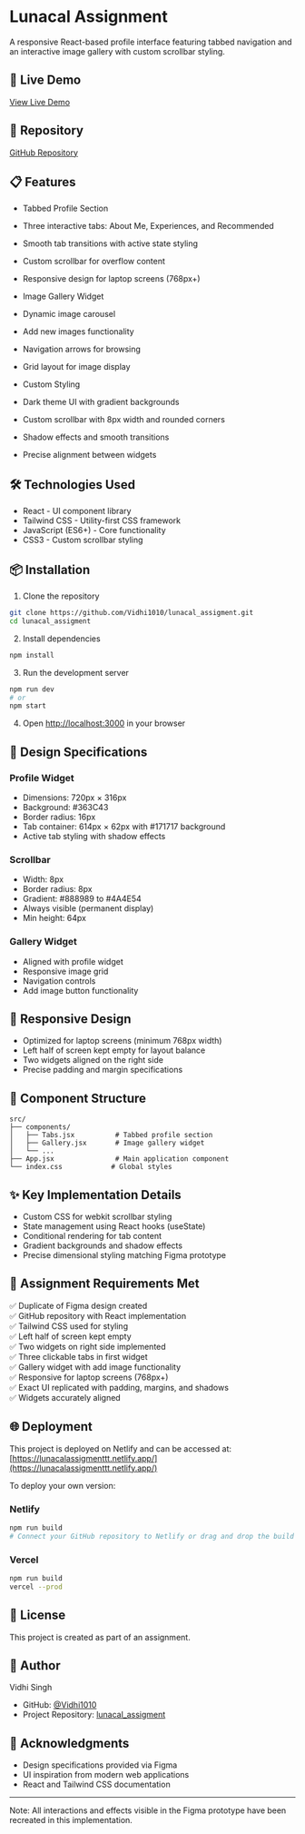 # Lunacal Assignment

A responsive React-based profile interface featuring tabbed navigation and an interactive image gallery with custom scrollbar styling.

## 🚀 Live Demo

 [View Live Demo](https://lunacalassigmenttt.netlify.app/) 

## 📁 Repository

 [GitHub Repository](https://github.com/Vidhi1010/lunacal_assigment) 

## 📋 Features

-  Tabbed Profile Section 
  - Three interactive tabs: About Me, Experiences, and Recommended
  - Smooth tab transitions with active state styling
  - Custom scrollbar for overflow content
  - Responsive design for laptop screens (768px+)

-  Image Gallery Widget 
  - Dynamic image carousel
  - Add new images functionality
  - Navigation arrows for browsing
  - Grid layout for image display

-  Custom Styling 
  - Dark theme UI with gradient backgrounds
  - Custom scrollbar with 8px width and rounded corners
  - Shadow effects and smooth transitions
  - Precise alignment between widgets

## 🛠️ Technologies Used

-  React  - UI component library
-  Tailwind CSS  - Utility-first CSS framework
-  JavaScript (ES6+)  - Core functionality
-  CSS3  - Custom scrollbar styling

## 📦 Installation

1. Clone the repository
```bash
git clone https://github.com/Vidhi1010/lunacal_assigment.git
cd lunacal_assigment
```

2. Install dependencies
```bash
npm install
```

3. Run the development server
```bash
npm run dev
# or
npm start
```

4. Open [http://localhost:3000](http://localhost:3000) in your browser

## 🎨 Design Specifications

### Profile Widget
- Dimensions: 720px × 316px
- Background: #363C43
- Border radius: 16px
- Tab container: 614px × 62px with #171717 background
- Active tab styling with shadow effects

### Scrollbar
- Width: 8px
- Border radius: 8px
- Gradient: #888989 to #4A4E54
- Always visible (permanent display)
- Min height: 64px

### Gallery Widget
- Aligned with profile widget
- Responsive image grid
- Navigation controls
- Add image button functionality

## 📱 Responsive Design

- Optimized for laptop screens (minimum 768px width)
- Left half of screen kept empty for layout balance
- Two widgets aligned on the right side
- Precise padding and margin specifications

## 🔧 Component Structure

```
src/
├── components/
│   ├── Tabs.jsx          # Tabbed profile section
│   ├── Gallery.jsx       # Image gallery widget
│   └── ...
├── App.jsx               # Main application component
└── index.css            # Global styles
```

## ✨ Key Implementation Details

- Custom CSS for webkit scrollbar styling
- State management using React hooks (useState)
- Conditional rendering for tab content
- Gradient backgrounds and shadow effects
- Precise dimensional styling matching Figma prototype

## 📝 Assignment Requirements Met

✅ Duplicate of Figma design created  
✅ GitHub repository with React implementation  
✅ Tailwind CSS used for styling  
✅ Left half of screen kept empty  
✅ Two widgets on right side implemented  
✅ Three clickable tabs in first widget  
✅ Gallery widget with add image functionality  
✅ Responsive for laptop screens (768px+)  
✅ Exact UI replicated with padding, margins, and shadows  
✅ Widgets accurately aligned  

## 🌐 Deployment

This project is deployed on  Netlify  and can be accessed at: [https://lunacalassigmenttt.netlify.app/](https://lunacalassigmenttt.netlify.app/)

To deploy your own version:

### Netlify
```bash
npm run build
# Connect your GitHub repository to Netlify or drag and drop the build folder
```

### Vercel
```bash
npm run build
vercel --prod
```

## 📄 License

This project is created as part of an assignment.

## 👤 Author

 Vidhi Singh 
- GitHub: [@Vidhi1010](https://github.com/Vidhi1010)
- Project Repository: [lunacal_assigment](https://github.com/Vidhi1010/lunacal_assigment)

## 🙏 Acknowledgments

- Design specifications provided via Figma
- UI inspiration from modern web applications
- React and Tailwind CSS documentation

---

 Note:  All interactions and effects visible in the Figma prototype have been recreated in this implementation.